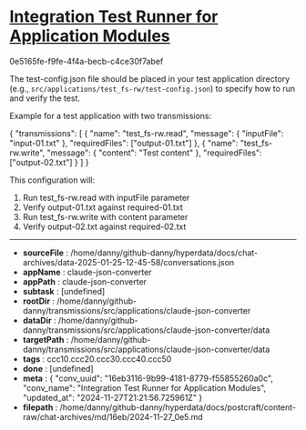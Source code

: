 # [Integration Test Runner for Application Modules](https://claude.ai/chat/16eb3116-9b99-4181-8779-f55855260a0c)

0e5165fe-f9fe-4f4a-becb-c4ce30f7abef

 The test-config.json file should be placed in your test application directory (e.g., `src/applications/test_fs-rw/test-config.json`) to specify how to run and verify the test.

Example for a test application with two transmissions:

<antArtifact identifier="example-test-config" type="application/vnd.ant.code" language="json" title="test-config.json for test_fs-rw">
{
    "transmissions": [
        {
            "name": "test_fs-rw.read",  
            "message": {
                "inputFile": "input-01.txt"
            },
            "requiredFiles": ["output-01.txt"]
        },
        {
            "name": "test_fs-rw.write",
            "message": {
                "content": "Test content"
            },
            "requiredFiles": ["output-02.txt"]
        }
    ]
}
</antArtifact>

This configuration will:
1. Run test_fs-rw.read with inputFile parameter
2. Verify output-01.txt against required-01.txt
3. Run test_fs-rw.write with content parameter  
4. Verify output-02.txt against required-02.txt

---

* **sourceFile** : /home/danny/github-danny/hyperdata/docs/chat-archives/data-2025-01-25-12-45-58/conversations.json
* **appName** : claude-json-converter
* **appPath** : claude-json-converter
* **subtask** : [undefined]
* **rootDir** : /home/danny/github-danny/transmissions/src/applications/claude-json-converter
* **dataDir** : /home/danny/github-danny/transmissions/src/applications/claude-json-converter/data
* **targetPath** : /home/danny/github-danny/transmissions/src/applications/claude-json-converter/data
* **tags** : ccc10.ccc20.ccc30.ccc40.ccc50
* **done** : [undefined]
* **meta** : {
  "conv_uuid": "16eb3116-9b99-4181-8779-f55855260a0c",
  "conv_name": "Integration Test Runner for Application Modules",
  "updated_at": "2024-11-27T21:21:56.725961Z"
}
* **filepath** : /home/danny/github-danny/hyperdata/docs/postcraft/content-raw/chat-archives/md/16eb/2024-11-27_0e5.md